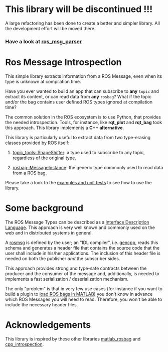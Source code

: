 # This library will be discontinued !!!

A large refactoring has been done to create a better and simpler library. All the development effort will be moved there.

### Have a look at [ros_msg_parser](https://github.com/facontidavide/ros_msg_parser)

# Ros Message Introspection

This simple library extracts information from a ROS Message, even when its
type is unknown at compilation time. 

Have you ever wanted to build an app that can subscribe to __any__ 
`topic` and extract its content, or can read data from __any__ `rosbag`? 
What if the topic and/or the bag contains user defined ROS types ignored 
at compilation time?

The common solution in the ROS ecosystem is to use Python, that provides
the needed introspection. Tools, for instance, like __rqt_plot__ and __rqt_bag__ 
took this approach. This library implements a __C++ alternative__.

This library is particularly useful to extract data from two type-erasing classes 
provided by ROS itself:

1. [topic_tools::ShapeShifter](http://docs.ros.org/diamondback/api/topic_tools/html/classtopic__tools_1_1ShapeShifter.html):
a type used to subscribe to any topic, regardless of the original type.

2. [rosbag::MessageInstance](http://docs.ros.org/diamondback/api/rosbag/html/c++/classrosbag_1_1MessageInstance.html):
the generic type commonly used to read data from a ROS bag.

Please take a look to the [examples and unit tests](https://github.com/facontidavide/type_introspection_tests) to see how to use the library.

# Some background
The ROS Message Types can be described as 
a [Interface Description Language](https://en.wikipedia.org/wiki/Interface_description_language).
This approach is very well known and commonly used on the web and in distributed systems in general.

A [rosmsg](http://wiki.ros.org/rosmsg) is defined by the user; an "IDL compiler", i.e. 
[gencpp](http://wiki.ros.org/gencpp), 
reads this schema and generates a header file that contains the source code that the user
shall include in his/her applications.
The inclusion of this header file is needed on both the publisher *and* the subscriber sides.

This approach provides strong and type-safe contracts between the producer and the consumer 
of the message and, additionally, is needed to implements a fast 
serialization / deserialization mechanism.

The only "problem" is that in very few use cases (for instance if you want to build
a plugin to [load ROS bags in MATLAB](https://github.com/bcharrow/matlab_rosbag)) 
you don't know in advance which ROS Messages you will need to read. 
Therefore, you won't be able to include the necessary header files.

# Acknowledgements
This library is inspired by these other libraries 
[matlab_rosbag](https://github.com/bcharrow/matlab_rosbag) and 
[cpp_introspection](https://github.com/tu-darmstadt-ros-pkg/cpp_introspection).
   




 



 
